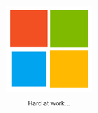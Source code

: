 <div align="center">
	<br>
	<img src="https://raw.githubusercontent.com/JosephMart/JosephMart/master/ms-loading.svg?sanitize=true" width="200" height="200">
	<p>Hard at work...</p>
	<br>
</div>
